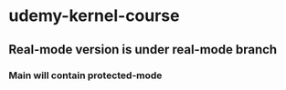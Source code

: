# udemy-kernel-course

## Real-mode version is under real-mode branch
### Main will contain protected-mode
